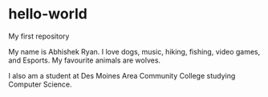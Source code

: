 # hello-world
My first repository

My name is Abhishek Ryan.
I love dogs, music, hiking, fishing, video games, and Esports.
My favourite animals are wolves.

I also am a student at Des Moines Area Community College studying Computer Science.
